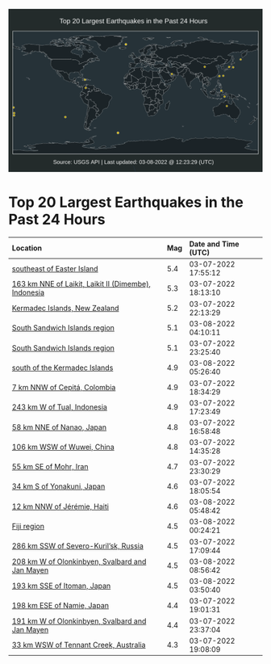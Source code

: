 ![Map](./map.png)

# Top 20 Largest Earthquakes in the Past 24 Hours

| Location | Mag | Date and Time (UTC) |
|:---|:---|:---|
| [southeast of Easter Island](https://earthquake.usgs.gov/earthquakes/eventpage/us6000h2sn) | 5.4 | 03-07-2022 17:55:12 |
| [163 km NNE of Laikit, Laikit II (Dimembe), Indonesia](https://earthquake.usgs.gov/earthquakes/eventpage/us6000h2u5) | 5.3 | 03-07-2022 18:13:10 |
| [Kermadec Islands, New Zealand](https://earthquake.usgs.gov/earthquakes/eventpage/us6000h2wp) | 5.2 | 03-07-2022 22:13:29 |
| [South Sandwich Islands region](https://earthquake.usgs.gov/earthquakes/eventpage/us6000h2yd) | 5.1 | 03-08-2022 04:10:11 |
| [South Sandwich Islands region](https://earthquake.usgs.gov/earthquakes/eventpage/us6000h2wz) | 5.1 | 03-07-2022 23:25:40 |
| [south of the Kermadec Islands](https://earthquake.usgs.gov/earthquakes/eventpage/us6000h2yw) | 4.9 | 03-08-2022 05:26:40 |
| [7 km NNW of Cepitá, Colombia](https://earthquake.usgs.gov/earthquakes/eventpage/us6000h2un) | 4.9 | 03-07-2022 18:34:29 |
| [243 km W of Tual, Indonesia](https://earthquake.usgs.gov/earthquakes/eventpage/us6000h2sf) | 4.9 | 03-07-2022 17:23:49 |
| [58 km NNE of Nanao, Japan](https://earthquake.usgs.gov/earthquakes/eventpage/us6000h2s5) | 4.8 | 03-07-2022 16:58:48 |
| [106 km WSW of Wuwei, China](https://earthquake.usgs.gov/earthquakes/eventpage/us6000h2r6) | 4.8 | 03-07-2022 14:35:28 |
| [55 km SE of Mohr, Iran](https://earthquake.usgs.gov/earthquakes/eventpage/us6000h2x1) | 4.7 | 03-07-2022 23:30:29 |
| [34 km S of Yonakuni, Japan](https://earthquake.usgs.gov/earthquakes/eventpage/us6000h2t9) | 4.6 | 03-07-2022 18:05:54 |
| [12 km NNW of Jérémie, Haiti](https://earthquake.usgs.gov/earthquakes/eventpage/us6000h2z3) | 4.6 | 03-08-2022 05:48:42 |
| [Fiji region](https://earthquake.usgs.gov/earthquakes/eventpage/us6000h2xh) | 4.5 | 03-08-2022 00:24:21 |
| [286 km SSW of Severo-Kuril’sk, Russia](https://earthquake.usgs.gov/earthquakes/eventpage/us6000h2sk) | 4.5 | 03-07-2022 17:09:44 |
| [208 km W of Olonkinbyen, Svalbard and Jan Mayen](https://earthquake.usgs.gov/earthquakes/eventpage/us6000h300) | 4.5 | 03-08-2022 08:56:42 |
| [193 km SSE of Itoman, Japan](https://earthquake.usgs.gov/earthquakes/eventpage/us6000h2y9) | 4.5 | 03-08-2022 03:50:40 |
| [198 km ESE of Namie, Japan](https://earthquake.usgs.gov/earthquakes/eventpage/us6000h2uz) | 4.4 | 03-07-2022 19:01:31 |
| [191 km W of Olonkinbyen, Svalbard and Jan Mayen](https://earthquake.usgs.gov/earthquakes/eventpage/us6000h2x3) | 4.4 | 03-07-2022 23:37:04 |
| [33 km WSW of Tennant Creek, Australia](https://earthquake.usgs.gov/earthquakes/eventpage/us6000h2v0) | 4.3 | 03-07-2022 19:08:09 |
